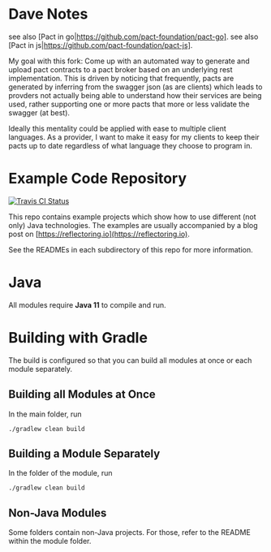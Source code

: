 # Dave Notes

see also [Pact in go|https://github.com/pact-foundation/pact-go].
see also [Pact in js|https://github.com/pact-foundation/pact-js].

My goal with this fork: Come up with an automated way to generate and upload pact contracts to a pact broker based on an underlying rest implementation. This is driven by noticing that frequently, pacts are generated by inferring from the swagger json (as are clients) which leads to provders not actually being able to understand how their services are being used, rather supporting one or more pacts that more or less validate the swagger (at best).

Ideally this mentality could be applied with ease to multiple client languages. As a provider, I want to make it easy for my clients to keep their pacts up to date regardless of what language they choose to program in.

# Example Code Repository

[![Travis CI Status](https://travis-ci.org/thombergs/code-examples.svg?branch=master)](https://travis-ci.org/thombergs/code-examples)

This repo contains example projects which show how to use different (not only) Java technologies.
The examples are usually accompanied by a blog post on [https://reflectoring.io](https://reflectoring.io).

See the READMEs in each subdirectory of this repo for more information.

# Java
All modules require **Java 11** to compile and run.

# Building with Gradle

The build is configured so that you can build all modules at once or each module separately.

## Building all Modules at Once

In the main folder, run 
```
./gradlew clean build
```

## Building a Module Separately

In the folder of the module, run

```
./gradlew clean build
```

## Non-Java Modules

Some folders contain non-Java projects. For those, refer to the README within the module folder.
